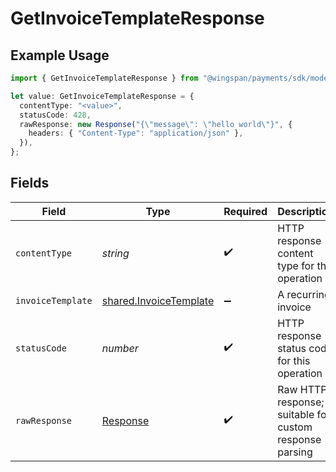 # GetInvoiceTemplateResponse

## Example Usage

```typescript
import { GetInvoiceTemplateResponse } from "@wingspan/payments/sdk/models/operations";

let value: GetInvoiceTemplateResponse = {
  contentType: "<value>",
  statusCode: 428,
  rawResponse: new Response("{\"message\": \"hello world\"}", {
    headers: { "Content-Type": "application/json" },
  }),
};
```

## Fields

| Field                                                                   | Type                                                                    | Required                                                                | Description                                                             |
| ----------------------------------------------------------------------- | ----------------------------------------------------------------------- | ----------------------------------------------------------------------- | ----------------------------------------------------------------------- |
| `contentType`                                                           | *string*                                                                | :heavy_check_mark:                                                      | HTTP response content type for this operation                           |
| `invoiceTemplate`                                                       | [shared.InvoiceTemplate](../../../sdk/models/shared/invoicetemplate.md) | :heavy_minus_sign:                                                      | A recurring invoice                                                     |
| `statusCode`                                                            | *number*                                                                | :heavy_check_mark:                                                      | HTTP response status code for this operation                            |
| `rawResponse`                                                           | [Response](https://developer.mozilla.org/en-US/docs/Web/API/Response)   | :heavy_check_mark:                                                      | Raw HTTP response; suitable for custom response parsing                 |